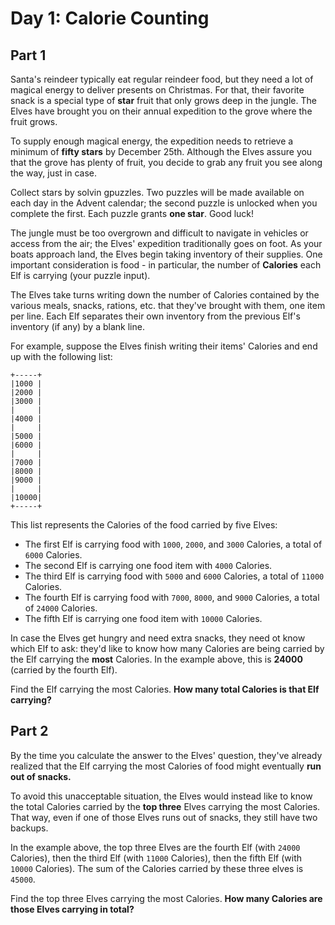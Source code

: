 # Day 1: Calorie Counting

## Part 1

Santa's reindeer typically eat regular reindeer food, but they need a lot
of magical energy to deliver presents on Christmas. For that, their 
favorite snack is a special type of __star__ fruit that only grows deep in the
jungle. The Elves have brought you on their annual expedition to the grove
where the fruit grows.

To supply enough magical energy, the expedition needs to retrieve a minimum
of __fifty stars__ by December 25th. Although the Elves assure you that the 
grove has plenty of fruit, you decide to grab any fruit you see along the
way, just in case.

Collect stars by solvin gpuzzles. Two puzzles will be made available on 
each day in the Advent calendar; the second puzzle is unlocked when you 
complete the first. Each puzzle grants __one star__. Good luck!

The jungle must be too overgrown and difficult to navigate in vehicles or
access from the air; the Elves' expedition traditionally goes on foot. As
your boats approach land, the Elves begin taking inventory of their 
supplies. One important consideration is food - in particular, the number of
__Calories__ each Elf is carrying (your puzzle input).

The Elves take turns writing down the number of Calories contained by the 
various meals, snacks, rations, etc. that they've brought with them, one 
item per line. Each Elf separates their own inventory from the previous 
Elf's inventory (if any) by a blank line.

For example, suppose the Elves finish writing their items' Calories and end
up with the following list:
```
+-----+
|1000 |
|2000 |
|3000 |
|     |
|4000 |
|     |
|5000 |
|6000 |
|     |
|7000 |
|8000 |
|9000 |
|     |
|10000|
+-----+
```
This list represents the Calories of the food carried by five Elves:
- The first Elf is carrying food with `1000`, `2000`, and `3000` Calories, a total of `6000` Calories.
- The second Elf is carrying one food item with `4000` Calories.
- The third Elf is carrying food with `5000` and `6000` Calories, a total of `11000` Calories.
- The fourth Elf is carrying food with `7000`, `8000`, and `9000` Calories, a total of `24000` Calories.
- The fifth Elf is carrying one food item with `10000` Calories.

In case the Elves get hungry and need extra snacks, they need ot know which 
Elf to ask: they'd like to know how many Calories are being carried by the 
Elf carrying the __most__ Calories. In the example above, this is __24000__
(carried by the fourth Elf).

Find the Elf carrying the most Calories. __How many total Calories is that 
Elf carrying?__

## Part 2

By the time you calculate the answer to the Elves' question, they've
already realized that the Elf carrying the most Calories of food might
eventually __run out of snacks.__

To avoid this unacceptable situation, the Elves would instead like to know
the total Calories carried by the __top three__ Elves carrying the most 
Calories. That way, even if one of those Elves runs out of snacks, they
still have two backups.

In the example above, the top three Elves are the fourth Elf (with `24000`
Calories), then the third Elf (with `11000` Calories), then the fifth Elf
(with `10000` Calories). The sum of the Calories carried by these three elves
is `45000`.

Find the top three Elves carrying the most Calories. __How many Calories are
those Elves carrying in total?__
